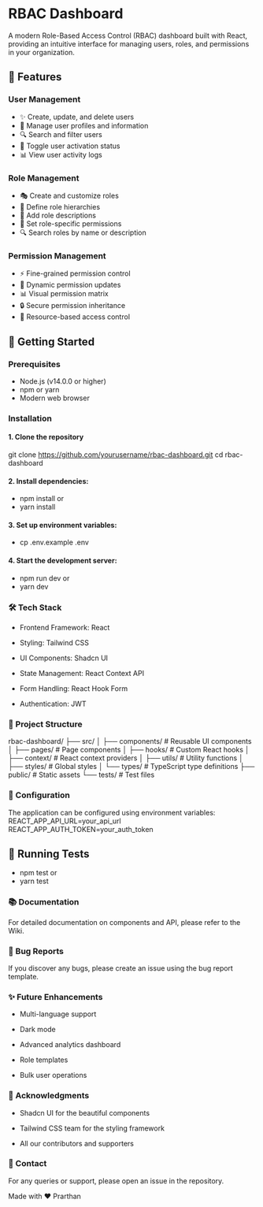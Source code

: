 # RBAC Dashboard

A modern Role-Based Access Control (RBAC) dashboard built with React, providing an intuitive interface for managing users, roles, and permissions in your organization.

## 🌟 Features

### User Management
- ✨ Create, update, and delete users
- 👥 Manage user profiles and information
- 🔍 Search and filter users
- 🔄 Toggle user activation status
- 📊 View user activity logs

### Role Management
- 🎭 Create and customize roles
- 🔐 Define role hierarchies
- 📝 Add role descriptions
- 🎯 Set role-specific permissions
- 🔍 Search roles by name or description

### Permission Management
- ⚡ Fine-grained permission control
- 🔄 Dynamic permission updates
- 📊 Visual permission matrix
- 🔒 Secure permission inheritance
- 🎯 Resource-based access control

## 🚀 Getting Started

### Prerequisites

- Node.js (v14.0.0 or higher)
- npm or yarn
- Modern web browser

### Installation

#### 1. Clone the repository
git clone https://github.com/yourusername/rbac-dashboard.git
cd rbac-dashboard

#### 2. Install dependencies:
- npm install
or
- yarn install

#### 3. Set up environment variables: 
- cp .env.example .env

#### 4. Start the development server:
- npm run dev
or
- yarn dev

### 🛠️ Tech Stack
* Frontend Framework: React

* Styling: Tailwind CSS

* UI Components: Shadcn UI

* State Management: React Context API

* Form Handling: React Hook Form

* Authentication: JWT

### 📁 Project Structure
rbac-dashboard/
├── src/
│   ├── components/          # Reusable UI components
│   ├── pages/               # Page components
│   ├── hooks/               # Custom React hooks
│   ├── context/             # React context providers
│   ├── utils/               # Utility functions
│   ├── styles/              # Global styles
│   └── types/               # TypeScript type definitions
├── public/                  # Static assets
└── tests/                   # Test files

### 🔧 Configuration
The application can be configured using environment variables:
REACT_APP_API_URL=your_api_url
REACT_APP_AUTH_TOKEN=your_auth_token

## 🧪 Running Tests
- npm test
or
- yarn test

### 📚 Documentation
For detailed documentation on components and API, please refer to the Wiki.

### 🐛 Bug Reports
If you discover any bugs, please create an issue using the bug report template.

### ✨ Future Enhancements
* Multi-language support

* Dark mode

* Advanced analytics dashboard

* Role templates

* Bulk user operations

### 👏 Acknowledgments
* Shadcn UI for the beautiful components

* Tailwind CSS team for the styling framework

* All our contributors and supporters

### 📧 Contact
For any queries or support, please open an issue in the repository.

Made with ❤️ Prarthan
